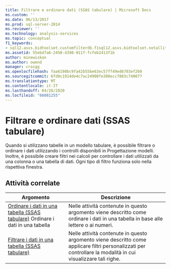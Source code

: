 ```yaml
---
title: Filtrare e ordinare dati (SSAS tabulare) | Microsoft Docs
ms.custom: ''
ms.date: 06/13/2017
ms.prod: sql-server-2014
ms.reviewer: ''
ms.technology: analysis-services
ms.topic: conceptual
f1_keywords:
- sql12.asvs.bidtoolset.customfilterdb.f1sql12.asvs.bidtoolset.notallitemsshowing.f1sql12.asvs.bidtoolset.autofiltermenu.f1
ms.assetid: 55ebd7a6-2458-4398-911f-fcfeb2413f1b
author: minewiskan
ms.author: owend
manager: craigg
ms.openlocfilehash: faa6198bc9fa42b55be63ec57ff49ed6703ef260
ms.sourcegitcommit: 6fd8c1914de4c7ac24900fe388ecc7883c740077
ms.translationtype: MT
ms.contentlocale: it-IT
ms.lasthandoff: 04/26/2020
ms.locfileid: "66081255"
---
```

# <a name="filter-and-sort-data-ssas-tabular"></a>Filtrare e ordinare dati (SSAS tabulare)
  Quando si utilizzano tabelle in un modello tabulare, è possibile filtrare o ordinare i dati utilizzando i controlli disponibili in Progettazione modelli. Inoltre, è possibile creare filtri nei calcoli per controllare i dati utilizzati da una colonna o una tabella di dati. Ogni tipo di filtro funziona solo nella rispettiva finestra.  
  
## <a name="related-tasks"></a>Attività correlate  
  
|Argomento|Descrizione|  
|-----------|-----------------|  
|[Ordinare i dati in una tabella &#40;SSAS tabulare&#41;](tabular-models/sort-data-in-a-table-ssas-tabular.md) Ordinare i dati in una tabella|Nelle attività contenute in questo argomento viene descritto come ordinare i dati in una tabella in base alle lettere o ai numeri.|  
|[Filtrare i dati in una tabella &#40;SSAS tabulare&#41;](tabular-models/filter-data-in-a-table-ssas-tabular.md)|Nelle attività contenute in questo argomento viene descritto come applicare filtri personalizzati per controllare la modalità in cui visualizzare tali righe.|  
  
  
